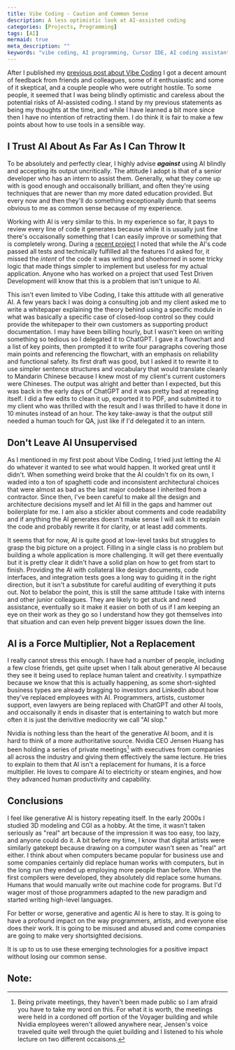 ```yaml
---
title: Vibe Coding - Caution and Common Sense
description: A less optimistic look at AI-assisted coding
categories: [Projects, Programming]
tags: [AI]
mermaid: true
meta_description: ""
keywords: "vibe coding, AI programming, Cursor IDE, AI coding assistant, software development, programming tools, AI pair programming, developer productivity"
---
```


After I published my [previous post about Vibe Coding](https://stevengann.com/posts/Vibe-Coding/) I got a decent amount of feedback from friends and colleagues, some of it enthusiastic and some of it skeptical, and a couple people who were outright hostile. To some people, it seemed that I was being blindly optimistic and careless about the potential risks of AI-assisted coding. I stand by my previous statements as being my thoughts at the time, and while I have learned a bit more since then I have no intention of retracting them. I do think it is fair to make a few points about how to use tools in a sensible way.

## I Trust AI About As Far As I Can Throw It

To be absolutely and perfectly clear, I highly advise _**against**_ using AI blindly and accepting its output uncritically. The attitude I adopt is that of a senior developer who has an intern to assist them. Generally, what they come up with is good enough and occaisonally brilliant, and often they're using techniques that are newer than my more dated education provided. But every now and then they'll do something exceptionally dumb that seems obvious to me as common sense because of my experience.

Working with AI is very similar to this. In my experience so far, it pays to review every line of code it generates because while it is usually just fine there's occaisonally something that I can easily improve or something that is completely wrong. During a [recent project](https://stevengann.com/posts/Robot/) I noted that while the AI's code passed all tests and technically fulfilled all the features I'd asked for, it missed the _intent_ of the code it was writing and shoehorned in some tricky logic that made things simpler to implement but useless for my actual application. Anyone who has worked on a project that used Test Driven Development will know that this is a problem that isn't unique to AI.

This isn't even limited to Vibe Coding, I take this attitude with all generative AI. A few years back I was doing a consulting job and my client asked me to write a whitepaper explaining the theory behind using a specific module in what was basically a specific case of closed-loop control so they could provide the whitepaper to their own customers as supporting product documentation. I may have been billing hourly, but I wasn't keen on writing something so tedious so I delegated it to ChatGPT. I gave it a flowchart and a list of key points, then prompted it to write four paragraphs covering those main points and referencing the flowchart, with an emphasis on reliability and functional safety. Its first draft was good, but I asked it to rewrite it to use simpler sentence structures and vocabulary that would translate cleanly to Mandarin Chinese because I knew most of my client's current customers were Chineses. The output was alright and better than I expected, but this was back in the early days of ChatGPT and it was pretty bad at repeating itself. I did a few edits to clean it up, exported it to PDF, and submitted it to my client who was thrilled with the result and I was thrilled to have it done in 10 minutes instead of an hour. The key take-away is that the output still needed a human touch for QA, just like if I'd delegated it to an intern.

## Don't Leave AI Unsupervised

As I mentioned in my first post about Vibe Coding, I tried just letting the AI do whatever it wanted to see what would happen. It worked great until it didn't. When something weird broke that the AI couldn't fix on its own, I waded into a ton of spaghetti code and inconsistent architectural choices that were almost as bad as the last major codebase I inherited from a contractor. Since then, I've been careful to make all the design and architecture decisions myself and let AI fill in the gaps and hammer out boilerplate for me. I am also a stickler about comments and code readability and if anything the AI generates doesn't make sense I will ask it to explain the code and probably rewrite it for clarity, or at least add comments.

It seems that for now, AI is quite good at low-level tasks but struggles to grasp the big picture on a project. Filling in a single class is no problem but building a whole application is more challenging. It will get there eventually but it is pretty clear it didn't have a solid plan on how to get from start to finish. Providing the AI with collateral like design documents, code interfaces, and integration tests goes a long way to guiding it in the right direction, but it isn't a substitute for careful auditing of everything it puts out. Not to belabor the point, this is still the same attitude I take with interns and other junior colleagues. They are likely to get stuck and need assistance, eventually so it make it easier on both of us if I am keeping an eye on their work as they go so I understand how they got themselves into that situation and can even help prevent bigger issues down the line.

## AI is a Force Multiplier, Not a Replacement

I really cannot stress this enough. I have had a number of people, including a few close friends, get quite upset when I talk about generative AI because they see it being used to replace human talent and creativity. I sympathize because we know that this is actually happening, as some short-sighted business types are already bragging to investors and LinkedIn about how they've replaced employees with AI. Programmers, artists, customer support, even lawyers are being replaced with ChatGPT and other AI tools, and occaisonally it ends in disaster that is entertaining to watch but more often it is just the derivitive mediocrity we call "AI slop."

Nvidia is nothing less than the heart of the generative AI boom, and it is hard to think of a more authoritative source. Nvidia CEO Jensen Huang has been holding a series of private meetings[^footnote] with executives from companies all across the industry and giving them effectively the same lecture. He tries to explain to them that AI isn't a replacement for humans, it is a force multiplier. He loves to compare AI to electricity or steam engines, and how they advanced human productivity and capability. 

## Conclusions

I feel like generative AI is history repeating itself. In the early 2000s I studied 3D modeling and CGI as a hobby. At the time, it wasn't taken seriously as "real" art because of the impression it was too easy, too lazy, and anyone could do it. A bit before my time, I know that digital artists were similarly gatekept because drawing on a computer wasn't seen as "real" art either. I think about when computers became popular for business use and some companies certainly did replace human works with computers, but in the long run they ended up employing more people than before. When the first compilers were developed, they absolutely did replace some humans. Humans that would manually write out machine code for programs. But I'd wager most of those programmers adapted to the new paradigm and started writing high-level languages.

For better or worse, generative and agentic AI is here to stay. It is going to have a profound impact on the way programmers, artists, and everyone else does their work. It is going to be misused and abused and come companies are going to make very shortsighted decisions.

It is up to us to use these emerging technologies for a positive impact without losing our common sense.

## Note:

[^footnote]: Being private meetings, they haven't been made public so I am afraid you have to take my word on this. For what it is worth, the meetings were held in a cordoned off portion of the Voyager building and while Nvidia employees weren't allowed anywhere near, Jensen's voice traveled quite well through the quiet building and I listened to his whole lecture on two different occaisons.
